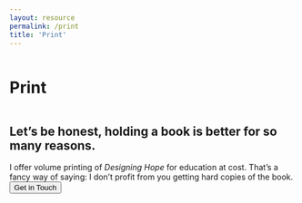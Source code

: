 ```yaml
---
layout: resource
permalink: /print
title: 'Print'
---
```


<div class="about-page">
<div class="row">
  <div class="column left">
  	<div><h1>Print</h1></div>
  </div>
  <div class="column right">
    <div class="download-copy">
  	 <h2>Let’s be honest, holding a book is better for so many reasons.</h2>
      I offer volume printing of <em>Designing Hope</em> for education at cost. That’s a fancy way of saying: I don’t profit from you getting hard copies of the book.<br/>
      <a href="mailto:print@hopeful.design"><button>Get in Touch</button></a>
    </div>
</div>
</div>
</div>

